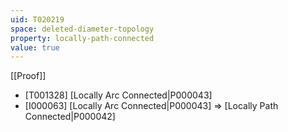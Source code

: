 ```yaml
---
uid: T020219
space: deleted-diameter-topology
property: locally-path-connected
value: true
---
```

[[Proof]]

* [T001328] [Locally Arc Connected|P000043]
* [I000063] [Locally Arc Connected|P000043] => [Locally Path Connected|P000042]

